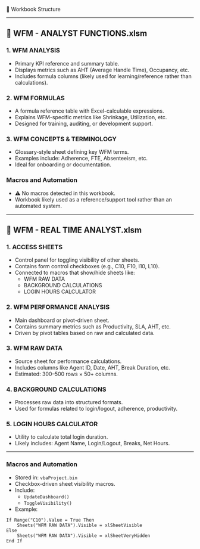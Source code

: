📁 Workbook Structure

---

## 📘 WFM - ANALYST FUNCTIONS.xlsm

### 1. WFM ANALYSIS
- Primary KPI reference and summary table.
- Displays metrics such as AHT (Average Handle Time), Occupancy, etc.
- Includes formula columns (likely used for learning/reference rather than calculations).

### 2. WFM FORMULAS
- A formula reference table with Excel-calculable expressions.
- Explains WFM-specific metrics like Shrinkage, Utilization, etc.
- Designed for training, auditing, or development support.

### 3. WFM CONCEPTS & TERMINOLOGY
- Glossary-style sheet defining key WFM terms.
- Examples include: Adherence, FTE, Absenteeism, etc.
- Ideal for onboarding or documentation.

### Macros and Automation
- ⚠ No macros detected in this workbook.
- Workbook likely used as a reference/support tool rather than an automated system.

---

## 📗 WFM - REAL TIME ANALYST.xlsm

### 1. ACCESS SHEETS
- Control panel for toggling visibility of other sheets.
- Contains form control checkboxes (e.g., C10, F10, I10, L10).
- Connected to macros that show/hide sheets like:
  - WFM RAW DATA
  - BACKGROUND CALCULATIONS
  - LOGIN HOURS CALCULATOR

### 2. WFM PERFORMANCE ANALYSIS
- Main dashboard or pivot-driven sheet.
- Contains summary metrics such as Productivity, SLA, AHT, etc.
- Driven by pivot tables based on raw and calculated data.

### 3. WFM RAW DATA
- Source sheet for performance calculations.
- Includes columns like Agent ID, Date, AHT, Break Duration, etc.
- Estimated: 300–500 rows × 50+ columns.

### 4. BACKGROUND CALCULATIONS
- Processes raw data into structured formats.
- Used for formulas related to login/logout, adherence, productivity.

### 5. LOGIN HOURS CALCULATOR
- Utility to calculate total login duration.
- Likely includes: Agent Name, Login/Logout, Breaks, Net Hours.

---

### Macros and Automation

- Stored in: `vbaProject.bin`
- Checkbox-driven sheet visibility macros.
- Include:
  - `UpdateDashboard()`
  - `ToggleVisibility()`
- Example:
```vba
If Range("C10").Value = True Then
    Sheets("WFM RAW DATA").Visible = xlSheetVisible
Else
    Sheets("WFM RAW DATA").Visible = xlSheetVeryHidden
End If
